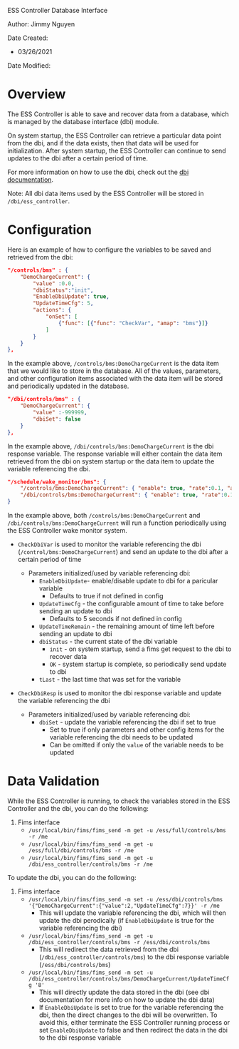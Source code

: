 ESS Controller Database Interface

Author: Jimmy Nguyen

Date Created: 
* 03/26/2021

Date Modified: 

# Overview
The ESS Controller is able to save and recover data from a database, which is managed by the database interface (dbi) module.  

On system startup, the ESS Controller can retrieve a particular data point from the dbi, and if the data exists, then that data will be used for initialization. After system startup, the ESS Controller can continue to send updates to the dbi after a certain period of time.   

For more information on how to use the dbi, check out the [dbi documentation](https://github.com/flexgen-power/dbi/blob/dev/documentation/Database_Interface_documentation.md). 

Note: All dbi data items used by the ESS Controller will be stored in `/dbi/ess_controller`.

# Configuration
Here is an example of how to configure the variables to be saved and retrieved from the dbi:

```json
"/controls/bms" : {
    "DemoChargeCurrent": {
        "value" :0.0,
        "dbiStatus":"init",
        "EnableDbiUpdate": true,
        "UpdateTimeCfg": 5,
        "actions": {
            "onSet": [
                {"func": [{"func": "CheckVar", "amap": "bms"}]}
            ]
        }
    }
},
```
In the example above, `/controls/bms:DemoChargeCurrent` is the data item that we would like to store in the database. All of the values, parameters, and other configuration items associated with the data item will be stored and periodically updated in the database.  

```json
"/dbi/controls/bms" : {
    "DemoChargeCurrent": {
        "value" :-999999,
        "dbiSet": false
    }
},
```
In the example above, `/dbi/controls/bms:DemoChargeCurrent` is the dbi response variable. The response variable will either contain the data item retrieved from the dbi on system startup or the data item to update the variable referencing the dbi.  

```json
"/schedule/wake_monitor/bms": {
    "/controls/bms:DemoChargeCurrent": { "enable": true, "rate":0.1, "amap": "bms", "func":"CheckDbiVar"},
    "/dbi/controls/bms:DemoChargeCurrent": { "enable": true, "rate":0.1, "amap": "bms", "func":"CheckDbiResp"}
}
```
In the example above, both `/controls/bms:DemoChargeCurrent` and `/dbi/controls/bms:DemoChargeCurrent` will run a function periodically using the ESS Controller wake monitor system.
* `CheckDbiVar` is used to monitor the variable referencing the dbi (`/control/bms:DemoChargeCurrent`) and send an update to the dbi after a certain period of time
    * Parameters initialized/used by variable referencing dbi:
        * `EnableDbiUpdate`- enable/disable update to dbi for a paricular variable
            * Defaults to true if not defined in config
        * `UpdateTimeCfg` - the configurable amount of time to take before sending an update to dbi
            * Defaults to 5 seconds if not defined in config
        * `UpdateTimeRemain` - the remaining amount of time left before sending an update to dbi
        * `dbiStatus` - the current state of the dbi variable
            * `init` - on system startup, send a fims get request to the dbi to recover data
            * `OK` - system startup is complete, so periodically send update to dbi
        * `tLast` - the last time that was set for the variable
        
* `CheckDbiResp` is used to monitor the dbi response variable and update the variable referencing the dbi
    * Parameters initialized/used by variable referencing dbi:
        * `dbiSet` - update the variable referencing the dbi if set to true
            * Set to true if only parameters and other config items for the variable referencing the dbi needs to be updated
            * Can be omitted if only the `value` of the variable needs to be updated

# Data Validation
While the ESS Controller is running, to check the variables stored in the ESS Controller and the dbi, you can do the following:
1. Fims interface  
    * `/usr/local/bin/fims/fims_send -m get -u /ess/full/controls/bms -r /me`
    * `/usr/local/bin/fims/fims_send -m get -u /ess/full/dbi/controls/bms -r /me`
    * `/usr/local/bin/fims/fims_send -m get -u /dbi/ess_controller/controls/bms -r /me`

To update the dbi, you can do the following:
1. Fims interface
    * `/usr/local/bin/fims/fims_send -m set -u /ess/dbi/controls/bms '{"DemoChargeCurrent":{"value":2,"UpdateTimeCfg":7}}' -r /me`
        * This will update the variable referencing the dbi, which will then update the dbi perodically (if `EnableDbiUpdate` is true for the variable referencing the dbi)
    * `/usr/local/bin/fims/fims_send -m get -u /dbi/ess_controller/controls/bms -r /ess/dbi/controls/bms`  
        * This will redirect the data retrieved from the dbi (`/dbi/ess_controller/controls/bms`) to the dbi response variable (`/ess/dbi/controls/bms`)
    * `/usr/local/bin/fims/fims_send -m set -u /dbi/ess_controller/controls/bms/DemoChargeCurrent/UpdateTimeCfg '8'`
        * This will directly update the data stored in the dbi (see dbi documentation for more info on how to update the dbi data)
        * If `EnableDbiUpdate` is set to true for the variable referencing the dbi, then the direct changes to the dbi will be overwritten. To avoid this, either terminate the ESS Controller running process or set `EnableDbiUpdate` to false and then redirect the data in the dbi to the dbi response variable
